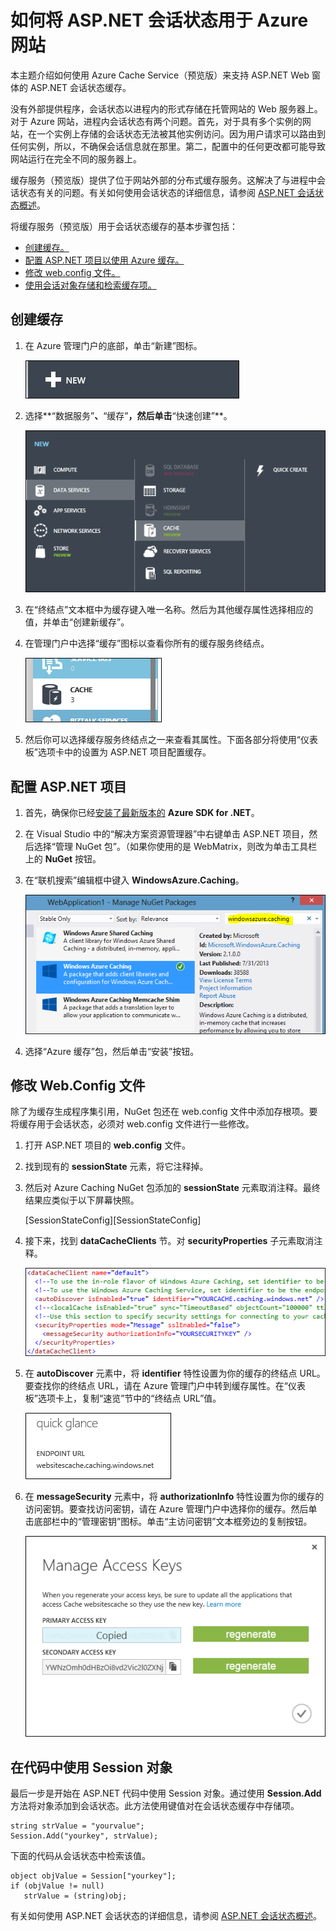 <properties linkid="video-center-index" urlDisplayName="index" pageTitle="Use ASP.NET session state with Azure Web Sites" metaKeywords="azure cache service session state" description="Learn how to use the Azure Cache Service to support ASP.NET session state caching." metaCanonical="" services="cache" documentationCenter=".NET" title="How to Use ASP.NET Session State with Azure Web Sites" authors="jroth" solutions="" manager="" editor="mollybos" />

# 如何将 ASP.NET 会话状态用于 Azure 网站

本主题介绍如何使用 Azure Cache Service（预览版）来支持 ASP.NET Web 窗体的 ASP.NET 会话状态缓存。

没有外部提供程序，会话状态以进程内的形式存储在托管网站的 Web 服务器上。对于 Azure 网站，进程内会话状态有两个问题。首先，对于具有多个实例的网站，在一个实例上存储的会话状态无法被其他实例访问。因为用户请求可以路由到任何实例，所以，不确保会话信息就在那里。第二，配置中的任何更改都可能导致网站运行在完全不同的服务器上。

缓存服务（预览版）提供了位于网站外部的分布式缓存服务。这解决了与进程中会话状态有关的问题。有关如何使用会话状态的详细信息，请参阅 [ASP.NET 会话状态概述][ASP.NET 会话状态概述]。

将缓存服务（预览版）用于会话状态缓存的基本步骤包括：

-   [创建缓存。][创建缓存。]
-   [配置 ASP.NET 项目以使用 Azure 缓存。][配置 ASP.NET 项目以使用 Azure 缓存。]
-   [修改 web.config 文件。][修改 web.config 文件。]
-   [使用会话对象存储和检索缓存项。][使用会话对象存储和检索缓存项。]

## <span id="createcache"></span></a>创建缓存

1.  在 Azure 管理门户的底部，单击“新建”图标。

    ![“新建”图标][“新建”图标]

2.  选择**“数据服务”**、**“缓存”**，然后单击**“快速创建”**。

    ![“新建缓存”对话框][“新建缓存”对话框]

3.  在“终结点”文本框中为缓存键入唯一名称。然后为其他缓存属性选择相应的值，并单击“创建新缓存”。

4.  在管理门户中选择“缓存”图标以查看你所有的缓存服务终结点。

    ![“缓存”图标][“缓存”图标]

5.  然后你可以选择缓存服务终结点之一来查看其属性。下面各部分将使用“仪表板”选项卡中的设置为 ASP.NET 项目配置缓存。

## <span id="configureproject"></span></a>配置 ASP.NET 项目

1.  首先，确保你已经[安装了最新版本的][安装了最新版本的] **Azure SDK for .NET**。

2.  在 Visual Studio 中的“解决方案资源管理器”中右键单击 ASP.NET 项目，然后选择“管理 NuGet 包”。（如果你使用的是 WebMatrix，则改为单击工具栏上的 **NuGet** 按钮。

3.  在“联机搜索”编辑框中键入 **WindowsAzure.Caching**。

    ![“NuGet”对话框][“NuGet”对话框]

4.  选择“Azure 缓存”包，然后单击“安装”按钮。

## <span id="configurewebconfig"></span></a>修改 Web.Config 文件

除了为缓存生成程序集引用，NuGet 包还在 web.config 文件中添加存根项。要将缓存用于会话状态，必须对 web.config 文件进行一些修改。

1.  打开 ASP.NET 项目的 **web.config** 文件。

2.  找到现有的 **sessionState** 元素，将它注释掉。

3.  然后对 Azure Caching NuGet 包添加的 **sessionState** 元素取消注释。最终结果应类似于以下屏幕快照。

    [SessionStateConfig][SessionStateConfig]

4.  接下来，找到 **dataCacheClients** 节。对 **securityProperties** 子元素取消注释。

    ![缓存配置][缓存配置]

5.  在 **autoDiscover** 元素中，将 **identifier** 特性设置为你的缓存的终结点 URL。要查找你的终结点 URL，请在 Azure 管理门户中转到缓存属性。在“仪表板”选项卡上，复制“速览”节中的“终结点 URL”值。

    ![端点 URL][端点 URL]

6.  在 **messageSecurity** 元素中，将 **authorizationInfo** 特性设置为你的缓存的访问密钥。要查找访问密钥，请在 Azure 管理门户中选择你的缓存。然后单击底部栏中的“管理密钥”图标。单击“主访问密钥”文本框旁边的复制按钮。

    ![管理密钥][管理密钥]

## <span id="usesessionobject"></span></a>在代码中使用 Session 对象

最后一步是开始在 ASP.NET 代码中使用 Session 对象。通过使用 **Session.Add** 方法将对象添加到会话状态。此方法使用键值对在会话状态缓存中存储项。

    string strValue = "yourvalue";
    Session.Add("yourkey", strValue);

下面的代码从会话状态中检索该值。

    object objValue = Session["yourkey"];
    if (objValue != null)
       strValue = (string)obj;  

有关如何使用 ASP.NET 会话状态的详细信息，请参阅 [ASP.NET 会话状态概述][ASP.NET 会话状态概述]。

  [ASP.NET 会话状态概述]: http://msdn.microsoft.com/zh-cn/library/ms178581.aspx
  [创建缓存。]: #createcache
  [配置 ASP.NET 项目以使用 Azure 缓存。]: #configureproject
  [修改 web.config 文件。]: #configurewebconfig
  [使用会话对象存储和检索缓存项。]: #usesessionobject
  [“新建”图标]: ./media/web-sites-dotnet-session-state-caching/CacheScreenshot_NewButton.png
  [“新建缓存”对话框]: ./media/web-sites-dotnet-session-state-caching/CachingScreenshot_CreateOptions.png
  [“缓存”图标]: ./media/web-sites-dotnet-session-state-caching/CachingScreenshot_CacheIcon.png
  [安装了最新版本的]: http://www.windowsazure.cn/zh-cn/downloads/?sdk=net
  [“NuGet”对话框]: ./media/web-sites-dotnet-session-state-caching/CachingScreenshot_NuGet.png
  [缓存配置]: ./media/web-sites-dotnet-session-state-caching/CachingScreenshot_CacheConfig.png
  [端点 URL]: ./media/web-sites-dotnet-session-state-caching/CachingScreenshot_EndpointURL.png
  [管理密钥]: ./media/web-sites-dotnet-session-state-caching/CachingScreenshot_ManageAccessKeys.png
